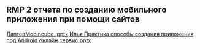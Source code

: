 ## RMP 2 отчета по созданию мобильного приложения при помощи сайтов
[ЛаптевMobincube .pptx](https://github.com/user-attachments/files/22133704/Mobincube.pptx) 
[Илья Практика способы создания приложения под Android онлайн сервис.pptx](https://github.com/user-attachments/files/22133707/Android.pptx)

